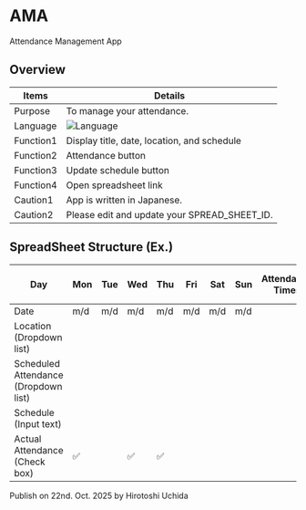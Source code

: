 # AMA

Attendance Management App

## Overview
| Items | Details |
| --- | --- |
| Purpose | To manage your attendance. |
| Language | ![Language](https://img.shields.io/badge/Language-Google%20Apps%20Script-f4b400?logo=google) |
| Function1 | Display title, date, location, and schedule |
| Function2 | Attendance button |
| Function3 | Update schedule button |
| Function4 | Open spreadsheet link |
| Caution1 | App is written in Japanese. |
| Caution2 | Please edit and update your SPREAD_SHEET_ID. |

## SpreadSheet Structure (Ex.)

| Day | Mon | Tue | Wed | Thu | Fri | Sat | Sun | Attendance Times | Attendance Rate (%) | | <i>Update schedule button</i> | Overall attendance rate (%) | <i>Value</i> |
| --- | --- | --- | --- | --- | --- | --- | --- | --- | --- | --- | --- | --- | --- |
| Date | m/d | m/d | m/d | m/d | m/d | m/d | m/d | | | | | |
| Location (Dropdown list) | | | | | | | | | | | | | |
| Scheduled Attendance (Dropdown list) | | | | | | | | | | | | | |
| Schedule (Input text) | | | | | | | | | | | | | |
| Actual Attendance (Check box) | ✅ | | ✅ | ✅ | | | | | | | | | |


Publish on 22nd. Oct. 2025
by Hirotoshi Uchida
